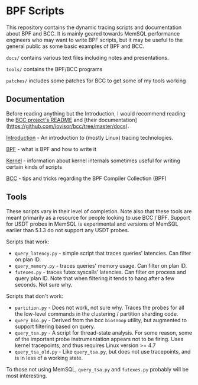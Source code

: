 BPF Scripts
================================================================================

This repository contains the dynamic tracing scripts and documentation about BPF and BCC.
It is mainly geared towards MemSQL performance engineers who may want to write BPF scripts, 
but it may be useful to the general public as some basic examples of BPF and BCC.

`docs/` contains various text files including notes and presentations.

`tools/` contains the BPF/BCC programs

`patches/` includes some patches for BCC to get some of my tools working

Documentation
--------------------------------------------------------------------------------

Before reading anything but the Introduction, I would recommend reading the [BCC
project's README](https://github.com/iovisor/bcc) and [their documentation]
(https://github.com/iovisor/bcc/tree/master/docs). 

[Introduction](docs/01_intro.md) - An introduction to (mostly Linux) tracing
technologies. 

[BPF](docs/02_bpf.md) - what is BPF and how to write it

[Kernel](docs/03_kernel.md) - information about kernel internals sometimes 
useful for writing certain kinds of scripts

[BCC](docs/04_bcc.md) - tips and tricks regarding the BPF Compiler Collection
(BPF)

Tools
--------------------------------------------------------------------------------

These scripts vary in their level of completion. Note also that these tools are
meant primarily as a resource for people looking to use BCC / BPF. Support for 
USDT probes in MemSQL is experimental and versions of MemSQL earlier than 5.1.3
do not support any USDT probes.   

Scripts that work:

* `query_latency.py` - simple script that traces queries' latencies. Can filter
  on plan ID. 
* `query_memory.py` - traces queries' memory usage. Can filter on plan ID.
* `futexes.py` - traces futex syscalls' latencies. Can filter on process and
  query plan ID. Note that when filtering it tends to hang after a few seconds.
  Not sure why.  

Scripts that don't work: 

* `partition.py` - Does not work, not sure why. Traces the probes for all the
  low-level commands in the clustering / partition sharding code.
* `query_bio.py` - Derived from the bcc `biosnoop` utility, but
  augmented to support filtering based on query.  
* `query_tsa.py` - A script for thread-state analysis. For some
  reason, some of the important probe instrumentation appears not to be firing.
  Uses kernel tracepoints, and thus requires Linux version >= 4.7
* `query_tsa_old.py` - Like `query_tsa.py`, but does not use tracepoints, and is
  in less of a working state. 

To those not using MemSQL, `query_tsa.py` and `futexes.py` probably will be most
interesting.
